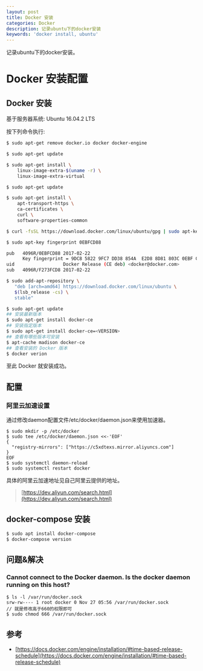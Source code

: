 ```yaml
---
layout: post
title: Docker 安装
categories: Docker
description: 记录ubuntu下的docker安装
keywords: 'docker install, ubuntu'
---
```


记录ubuntu下的docker安装。

# Docker 安装配置

## Docker 安装
基于服务器系统: Ubuntu 16.04.2 LTS

按下列命令执行:
```sh
$ sudo apt-get remove docker.io docker docker-engine

$ sudo apt-get update

$ sudo apt-get install \
    linux-image-extra-$(uname -r) \
    linux-image-extra-virtual

$ sudo apt-get update

$ sudo apt-get install \
    apt-transport-https \
    ca-certificates \
    curl \
    software-properties-common

$ curl -fsSL https://download.docker.com/linux/ubuntu/gpg | sudo apt-key add -

$ sudo apt-key fingerprint 0EBFCD88

pub   4096R/0EBFCD88 2017-02-22
      Key fingerprint = 9DC8 5822 9FC7 DD38 854A  E2D8 8D81 803C 0EBF CD88
uid                  Docker Release (CE deb) <docker@docker.com>
sub   4096R/F273FCD8 2017-02-22

$ sudo add-apt-repository \
   "deb [arch=amd64] https://download.docker.com/linux/ubuntu \
   $(lsb_release -cs) \
   stable"

$ sudo apt-get update
## 安装最新版本
$ sudo apt-get install docker-ce
## 安装指定版本
$ sudo apt-get install docker-ce=<VERSION>
## 查看有哪些版本可安装
$ apt-cache madison docker-ce
## 查看安装的 Docker 版本
$ docker verion
```
至此 Docker 就安装成功。

## 配置
### 阿里云加速设置
通过修改daemon配置文件/etc/docker/daemon.json来使用加速器。

```
$ sudo mkdir -p /etc/docker
$ sudo tee /etc/docker/daemon.json <<-'EOF'
{
  "registry-mirrors": ["https://c5xdtexs.mirror.aliyuncs.com"]
}
EOF
$ sudo systemctl daemon-reload
$ sudo systemctl restart docker
```
具体的阿里云加速地址见自己阿里云提供的地址。
> [https://dev.aliyun.com/search.html](https://dev.aliyun.com/search.html)

## docker-compose 安装
```sh
$ sudo apt install docker-compose
$ docker-compose version
```

## 问题&解决
### Cannot connect to the Docker daemon. Is the docker daemon running on this host?
```
$ ls -l /var/run/docker.sock
srw-rw---- 1 root docker 0 Nov 27 05:56 /var/run/docker.sock
// 就是修改高于660的权限即可
$ sudo chmod 666 /var/run/docker.sock
```

## 参考
* [https://docs.docker.com/engine/installation/#time-based-release-schedule](https://docs.docker.com/engine/installation/#time-based-release-schedule)
